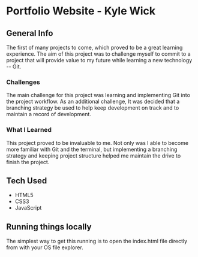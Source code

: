 # Portfolio Website - Kyle Wick

## General Info

The first of many projects to come, which proved to be a great learning experience.
The aim of this project was to challenge myself to commit to a project that will provide value
to my future while learning a new technology -- Git.

### Challenges
The main challenge for this project was learning and implementing Git into the project workflow.
As an additional challenge, It was decided that a branching strategy be used to help keep development
on track and to maintain a record of development.

### What I Learned
This project proved to be invaluable to me. Not only was I able to become more familiar with Git and the terminal,
but implementing a branching strategy and keeping project structure helped me maintain the drive to finish the project.

## Tech Used

- HTML5
- CSS3
- JavaScript

## Running things locally

The simplest way to get this running is to open the index.html file directly from with your OS file explorer.
